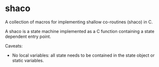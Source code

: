 shaco
=====

A collection of macros for implementing shallow co-routines (shaco) in C.

A shaco is a state machine implemented as a C function containing a state dependent entry point.

Caveats:

* No local variables: all state needs to be contained in the state object or static variables.
